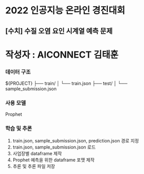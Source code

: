 # 2022 인공지능 온라인 경진대회
## [수치] 수질 오염 요인 시계열 예측 문제

# 작성자 : AICONNECT 김태훈

### 데이터 구조

${PROJECT}
├── train/
│   └── train.json
├── test/
│   └── sample_submission.json


### 사용 모델

Prophet

### 학습 및 추론

1. train.json, sample_submission.json, prediction.json 경로 지정
2. train.json, sample_submission.json 로드
3. 사업장별 dataframe 제작
4. Prophet 예측을 위한 dataframe 포맷 제작
5. 추론 및 추론 파일 저장